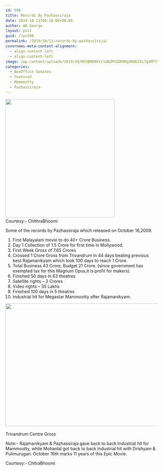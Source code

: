 ```yaml
---
id: 596
title: Records By Pazhassiraja
date: 2019-10-11T06:18:00+00:00
author: AB George
layout: post
guid: /?p=596
permalink: /2019/10/11/records-by-pazhassiraja/
covernews-meta-content-alignment:
  - align-content-left
  - align-content-left
image: /wp-content/uploads/2019/10/MV5BMDNkYzlmN2MtZGM4My00ODJkLTg4MTYtMGFiNDYzOTE0MmI0XkEyXkFqcGdeQXVyMjAzMjcxNTE@._V1_-1200x1596.jpg
categories:
  - BoxOffice Updates
  - Featured
  - Mammootty
  - Pazhassiraja
---
```

<div class="wp-block-image">
  <img loading="lazy" src="/wp-content/uploads/2019/10/72265399_509683266519019_4850797245911531520_n.jpg" alt="" class="wp-image-597" width="360" height="390" srcset="/wp-content/uploads/2019/10/72265399_509683266519019_4850797245911531520_n.jpg 720w, /wp-content/uploads/2019/10/72265399_509683266519019_4850797245911531520_n-277x300.jpg 277w" sizes="(max-width: 360px) 100vw, 360px" /><figcaption>Courtesy:- ChithraBhoomi</figcaption>
</div>

Some of the records by Pazhassiraja which released on October 16,2009. 

  1. First Malayalam movie to do 40+ Crore Business.
  2. Day 1 Collection of 1.5 Crore for first time in Mollywood.
  3. First Week Gross of 7.65 Crores
  4. Crossed 1 Crore Gross from Trivandrum in 44 days beating previous best Rajamanikyam which took 100 days to reach 1 Crore.
  5. Total Business 43 Crore, Budget 21 Crore. (since government has exempted tax for this Magnum Opus,it is profit for makers).
  6. Finished 50 days in 63 theatres
  7. Satellite rights &#8211; 3 Crores
  8. Video rights &#8211; 35 Lakhs
  9. Finished 100 days in 5 theatres
 10. Industrial hit for Megastar Mammootty after Rajamanikyam. 

<img loading="lazy" width="720" height="404" src="/wp-content/uploads/2019/10/71914531_509677419852937_7299126834552111104_n.jpg" alt="" class="wp-image-598" srcset="/wp-content/uploads/2019/10/71914531_509677419852937_7299126834552111104_n.jpg 720w, /wp-content/uploads/2019/10/71914531_509677419852937_7299126834552111104_n-300x168.jpg 300w" sizes="(max-width: 720px) 100vw, 720px" /> <figcaption>Trivandrum Centre Gross</figcaption> 

Note:- Rajamanikyam & Pazhassiraja gave back to back Industrial hit for Mammootty, while Mohanlal got back to back Industrial hit with Drishyam & Pulimurugan. October 16th marks 11 years of this Epic Movie.

Courtesy:- ChitraBhoomi